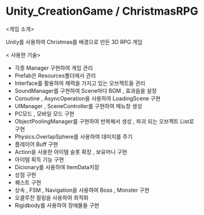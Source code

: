 # Unity_CreationGame / ChristmasRPG 
 
 <게임 소개>
 
 Unity를 사용하여 Christmas를 배경으로 만든 3D RPG 게임   
 
 < 사용한 기술>
- 각종 Manager 구현하여 게임 관리 
- Prefab은 Resources폴더에서 관리 
- Interface를 활용하여 체력을 가지고 있는 오브젝트들 관리 
- SoundManager를 구현하여 Scene마다 BGM , 효과음을 설정
- Coroutine , AsyncOperation을 사용하여 LoadingScene 구현 
- UIManager , SceneController를 구현하여 메뉴창 생성 
- PC모드 , 모바일 모드 구현 
- ObjectPoolingManager를 구현하여 반복해서 생성 , 파괴 되는 오브젝트 List로 구현 
- Physics.OverlapSphere를 사용하여 데미지를 주기
- 플레이어 Buff 구현 
- Action을 사용한 아이템 슬롯 확장 , 보유머니 구현 
- 아이템 획득 기능 구현 
- Dicionary를 사용하여 ItemData저장
- 상점 구현 
- 퀘스트 구현 
- 상속 , FSM , Navigation을 사용하여 Boss , Monster 구현 
- 오클루전 컬링을 사용하여 최적화 
- Rigidbody를 사용하여 장애물들 구현 
